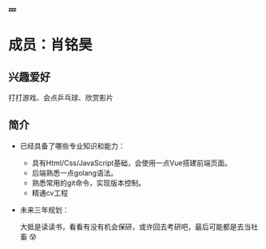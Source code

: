 ### :zzz:

# 成员：肖铭昊

## 兴趣爱好

打打游戏、会点乒乓球、欣赏影片

## 简介

- 已经具备了哪些专业知识和能力：

  - 具有Html/Css/JavaScript基础，会使用一点Vue搭建前端页面。
  - 后端熟悉一点golang语法。
  - 熟悉常用的git命令，实现版本控制。
  - 精通cv工程

- 未来三年规划：

  大抵是读读书，看看有没有机会保研，或许回去考研吧，最后可能都是去当社畜 😰